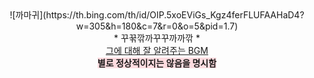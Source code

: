 <center>![까마귀](https://th.bing.com/th/id/OIP.5xoEViGs_Kgz4ferFLUFAAHaD4?w=305&h=180&c=7&r=0&o=5&pid=1.7)</center>

<div align='center'>* 꾸꾺깎까꾸꾸까까깎 *</div>

<div align='center'><A href="https://www.youtube.com/watch?v=s0UjELAUMjEt"> 그에 대해 잘 알려주는 BGM </A></div>

<div align='center'><span style='background-color:#ffdce0';><b>별로 정상적이지는 않음을 명시함</b></span></div>



